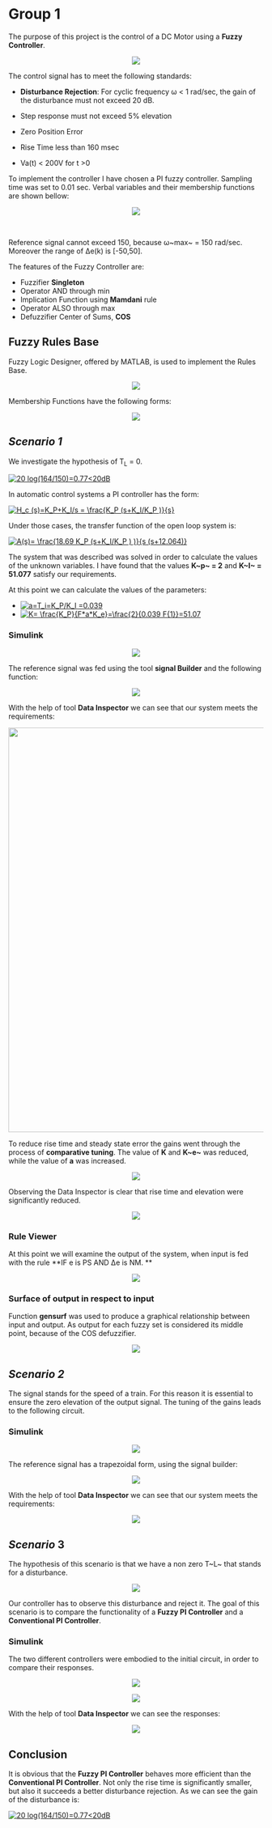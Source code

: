# Group 1

The purpose of this project is the control of a DC Motor using a **Fuzzy Controller**.

<p align="center">
<img src="images/1.jpg">
</p>


The control signal has to meet the following standards:

- **Disturbance Rejection**: For cyclic frequency ω < 1 rad/sec, the gain of the disturbance must not exceed 20 dB.

- Step response must not exceed 5% elevation

- Zero Position Error

- Rise Time less than 160 msec

- Va(t) < 200V for t >0

  

To implement the controller I have chosen a PI fuzzy controller. Sampling time was set to 0.01 sec. Verbal variables and their membership functions are shown bellow: 

<p align="center">
<img src="images/2.jpg">
</p>

​                                                                                             

Reference signal cannot exceed 150, because ω~max~ = 150 rad/sec. Moreover the range of Δe(k) is [-50,50].

The features of the Fuzzy Controller are:

- Fuzzifier **Singleton**
- Operator AND through min
- Implication Function using **Mamdani** rule
- Operator ALSO through max
- Defuzzifier Center of Sums, **COS**



## Fuzzy Rules Base

Fuzzy Logic Designer, offered by MATLAB, is used to implement the Rules Base.

<p align="center">
<img src="images/3.jpg">
</p>



Membership Functions have the following forms:

<p align="center">
<img src="images/4.jpg">
</p>





## *Scenario 1*

We investigate the hypothesis of T<sub>L</sub> = 0.                              

<a href="https://www.codecogs.com/eqnedit.php?latex=20&space;log(164/150)=0.77<20dB" target="_blank"><img src="https://latex.codecogs.com/gif.latex?20&space;log(164/150)=0.77<20dB" title="20 log(164/150)=0.77<20dB" /></a>


In automatic control systems a PI controller has the form: 

<a href="https://www.codecogs.com/eqnedit.php?latex=H_c&space;(s)=K_P&plus;K_I/s&space;=&space;\frac{K_P&space;(s&plus;K_I/K_P&space;)}{s}" target="_blank"><img src="https://latex.codecogs.com/gif.latex?H_c&space;(s)=K_P&plus;K_I/s&space;=&space;\frac{K_P&space;(s&plus;K_I/K_P&space;)}{s}" title="H_c (s)=K_P+K_I/s = \frac{K_P (s+K_I/K_P )}{s}" /></a>

Under those cases, the transfer function of the open loop system is:

<a href="https://www.codecogs.com/eqnedit.php?latex=A(s)=&space;\frac{18.69&space;K_P&space;(s&plus;K_I/K_P&space;)&space;)}{s&space;(s&plus;12.064)}" target="_blank"><img src="https://latex.codecogs.com/gif.latex?A(s)=&space;\frac{18.69&space;K_P&space;(s&plus;K_I/K_P&space;)&space;)}{s&space;(s&plus;12.064)}" title="A(s)= \frac{18.69 K_P (s+K_I/K_P ) )}{s (s+12.064)}" /></a>


The system that was described was solved in order to calculate the values of the unknown variables. I have found that the values **K~p~ = 2** and **K~I~ = 51.077** satisfy our requirements.

At this point we can calculate the values of the parameters:


- <a href="https://www.codecogs.com/eqnedit.php?latex=a=T_i=K_P/K_I&space;=0.039" target="_blank"><img src="https://latex.codecogs.com/gif.latex?a=T_i=K_P/K_I&space;=0.039" title="a=T_i=K_P/K_I =0.039" /></a>
- <a href="https://www.codecogs.com/eqnedit.php?latex=K=&space;\frac{K_P}{F*a*K_e}=\frac{2}{0.039&space;F{1}}=51.07" target="_blank"><img src="https://latex.codecogs.com/gif.latex?K=&space;\frac{K_P}{F*a*K_e}=\frac{2}{0.039&space;F{1}}=51.07" title="K= \frac{K_P}{F*a*K_e}=\frac{2}{0.039 F{1}}=51.07" /></a>












### Simulink

<p align="center">
<img src="images/5.jpg">
</p>



The reference signal was fed using the tool **signal Builder** and the following function:

<p align="center">
<img src="images/6.jpg">
</p>


With the help of tool **Data Inspector** we can see that our system meets the requirements:

<p align="center">
<img src="images/7.jpg" width = "800">
</p>







To reduce rise time and steady state error the gains went through the process of **comparative tuning**. The value of **K** and **K~e~** was reduced, while the value of **a** was increased.



<p align="center">
<img src="images/8.jpg">
</p>



Observing the Data Inspector is clear that rise time and elevation were significantly reduced.



<p align="center">
<img src="images/9.jpg">
</p>




### Rule Viewer

At this point we will examine the output of the system, when input is fed with the rule **IF e is PS AND Δe is NM\. **

<p align="center">
<img src="images/10.jpg">
</p>




### Surface of output in respect to input

Function **gensurf** was used to produce a graphical relationship between input and output. As output for each fuzzy set is considered its middle point, because of the COS defuzzifier.

<p align="center">
<img src="images/11.jpg">
</p>





## *Scenario 2*

The signal stands for the speed of a train. For this reason it is essential to ensure the zero elevation of the output signal. The tuning of the gains leads to the following circuit.



### Simulink

<p align="center">
<img src="images/12.jpg">
</p>

The reference signal has a trapezoidal form, using the signal builder:



<p align="center">
<img src="images/13.jpg">
</p>


With the help of tool **Data Inspector** we can see that our system meets the requirements:



<p align="center">
<img src="images/14.jpg">
</p>





## *Scenario* 3

The hypothesis of this scenario is that we have a non zero T~L~ that stands for a disturbance.

<p align="center">
<img src="images/15.jpg">
</p>

Our controller has to observe this disturbance and reject it. The goal of this scenario is to compare the functionality of a **Fuzzy PI Controller** and a **Conventional PI Controller**.



### Simulink

The two different controllers were embodied to the initial circuit, in order to compare their responses.

<p align="center">
<img src="images/16.jpg">
</p>

<p align="center">
<img src="images/17.jpg">
</p>



With the help of tool **Data Inspector** we can see the responses:



<p align="center">
<img src="images/18.jpg">
</p>







## Conclusion

It is obvious that the **Fuzzy PI Controller** behaves more efficient than the  **Conventional PI Controller**. Not only the rise time is significantly smaller, but also it succeeds a better disturbance rejection. As we can see the gain of the disturbance is: 

<a href="https://www.codecogs.com/eqnedit.php?latex=20&space;log⁡(164/150)=0.77<20dB" target="_blank"><img src="https://latex.codecogs.com/gif.latex?20&space;log⁡(164/150)=0.77<20dB" title="20 log⁡(164/150)=0.77<20dB" /></a>
